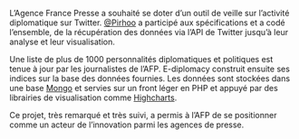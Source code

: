 L’Agence France Presse a souhaité se doter d’un outil de veille sur l’activité diplomatique sur Twitter. [@Pirhoo](http://twitter.com/pirhoo) a participé aux spécifications et a codé l’ensemble, de la récupération des données via l’API de Twitter jusqu’à leur analyse et leur visualisation.

Une liste de plus de 1000 personnalités diplomatiques et politiques est tenue à jour par les journalistes de l’AFP. E-diplomacy construit ensuite ses indices sur la base des données fournies. Les données sont stockées dans une base [Mongo](http://www.mongodb.org/) et servies sur un front léger en PHP et appuyé par des librairies de visualisation comme [Highcharts](http://www.highcharts.com/).

Ce projet, très remarqué et très suivi, a permis à l’AFP de se positionner comme un acteur de l’innovation parmi les agences de presse.

